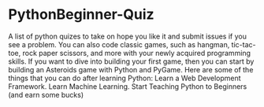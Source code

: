 # PythonBeginner-Quiz
A list of python quizes to take on hope you like it and submit issues if you see a problem.
You can also code classic games, such as hangman, tic-tac-toe, rock paper scissors, and more with your newly acquired programming skills. If you want to dive into building your first game, then you can start by building an Asteroids game with Python and PyGame.
Here are some of the things that you can do after learning Python:
Learn a Web Development Framework.
Learn Machine Learning.
Start Teaching Python to Beginners (and earn some bucks)
